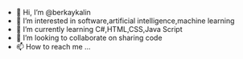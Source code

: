 - 👋 Hi, I’m @berkaykalin
- 👀 I’m interested in software,artificial intelligence,machine learning
- 🌱 I’m currently learning C#,HTML,CSS,Java Script
- 💞️ I’m looking to collaborate on sharing code 
- 📫 How to reach me ...

<!---
berkaykalin/berkaykalin is a ✨ special ✨ repository because its `README.md` (this file) appears on your GitHub profile.
You can click the Preview link to take a look at your changes.
--->
